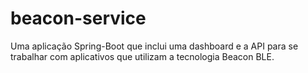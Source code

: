 # beacon-service
Uma aplicação Spring-Boot que inclui uma dashboard e a API para se trabalhar com aplicativos que utilizam a tecnologia Beacon BLE.
